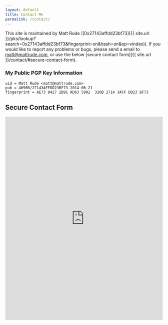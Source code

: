 ```yaml
---
layout: default
title: Contact Me
permalink: /contact/
---
```


This site is maintained by Matt Rude ([0x27143affdd23bf73]({{ site.url }}/pks/lookup?search=0x27143affdd23bf73&fingerprint=on&hash=on&op=vindex)). If you would like to report any problems or bugs, please send a email to <matt@mattrude.com>, or use the below [secure contact form]({{ site.url }}/contact/#secure-contact-form).

### My Public PGP Key Information

    uid = Matt Rude <matt@mattrude.com>
    pub = 4096R/27143AFFDD23BF73 2014-06-21
    fingerprint = AE73 8427 2B91 AD63 5902  320B 2714 3AFF DD23 BF73

## Secure Contact Form

<iframe height="650" width="100%" frameborder="0" src="https://encrypt.mattrude.com/0x27143affdd23bf73"></iframe>
